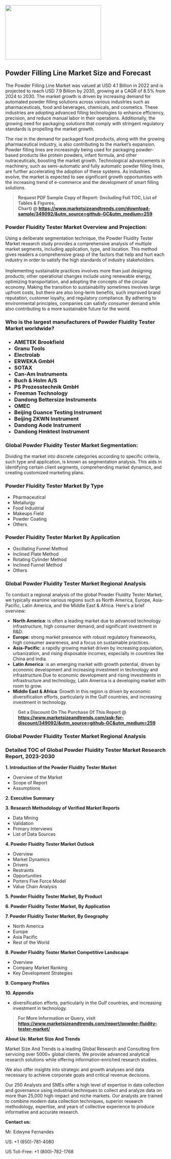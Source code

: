 <p><img class="alignnone size-medium wp-image-20088" src="https://ffe5etoiles.com/wp-content/uploads/2024/12/MST1-300x171.png" alt="" width="300" height="171" /></p><h2>Powder Filling Line Market Size and Forecast</h2><p>The Powder Filling Line Market was valued at USD 4.1 Billion in 2022 and is projected to reach USD 7.9 Billion by 2030, growing at a CAGR of 8.5% from 2024 to 2030. The market growth is driven by increasing demand for automated powder filling solutions across various industries such as pharmaceuticals, food and beverages, chemicals, and cosmetics. These industries are adopting advanced filling technologies to enhance efficiency, precision, and reduce manual labor in their operations. Additionally, the growing need for packaging solutions that comply with stringent regulatory standards is propelling the market growth.</p><p>The rise in the demand for packaged food products, along with the growing pharmaceutical industry, is also contributing to the market’s expansion. Powder filling lines are increasingly being used for packaging powder-based products like protein powders, infant formula, and other nutraceuticals, boosting the market growth. Technological advancements in machinery, such as semi-automatic and fully automatic powder filling lines, are further accelerating the adoption of these systems. As industries evolve, the market is expected to see significant growth opportunities with the increasing trend of e-commerce and the development of smart filling solutions.</p></p><blockquote id="" class=""><strong>Request PDF Sample Copy of Report: (Including Full TOC, List of Tables &amp; Figures, Chart)&nbsp;@&nbsp;<strong><a href="https://www.marketsizeandtrends.com/download-sample/349092/&utm_source=github-GC&utm_medium=259" target="_blank">https://www.marketsizeandtrends.com/download-sample/349092/&utm_source=github-GC&utm_medium=259</a></strong></strong></blockquote><h3 id="" class="">Powder Fluidity Tester Market&nbsp;Overview and Projection:</h3><p id="" class="">Using a deliberate segmentation technique, the Powder Fluidity Tester Market research study provides a comprehensive analysis of multiple market segments, including application, type, and location. This method gives readers a comprehensive grasp of the factors that help and hurt each industry in order to satisfy the high standards of industry stakeholders. <br /> <br />Implementing sustainable practices involves more than just designing products; other operational changes include using renewable energy, optimizing transportation, and adopting the concepts of the circular economy. Making the transition to sustainability sometimes involves large upfront costs, but there are also long-term benefits, such improved brand reputation, customer loyalty, and regulatory compliance. By adhering to environmental principles, companies can satisfy consumer demand while also contributing to a more sustainable future for the world.</p><h3 id="" class="">Who is the largest manufacturers of&nbsp;Powder Fluidity Tester Market worldwide?</h3><h3 class=""><p><ul><li>AMETEK Brookfield </li><li> Granu Tools </li><li> Electrolab </li><li> ERWEKA GmbH </li><li> SOTAX </li><li> Can-Am Instruments </li><li> Buch & Holm A/S </li><li> PS Prozesstechnik GmbH </li><li> Freeman Technology </li><li> Dandong Bettersize Instruments </li><li> OMEC </li><li> Beijing Guance Testing Instrument </li><li> Beijing ZKWN Instrument </li><li> Dandong Aode Instrument </li><li> Dandong Hmktest Instrument</li></ul></p></h3><h3 id="" class="">Global&nbsp;Powder Fluidity Tester Market Segmentation:</h3><p id="" class="">Dividing the market into discrete categories according to specific criteria, such type and application, is known as segmentation analysis. This aids in identifying certain client segments, comprehending market dynamics, and creating customized marketing plans.</p><h3 id="" class="">Powder Fluidity Tester Market&nbsp;By Type</h3><p><p><ul><li>Pharmaceutical</li><li> Metallurgy</li><li> Food Industrial</li><li> Makeups Field</li><li> Powder Coating</li><li> Others</p></li></ul></p></p><h3 id="" class="">Powder Fluidity Tester Market&nbsp;By Application</h3><p class=""><p><ul><li>Oscillating Funnel Method</li><li> Inclined Plate Method</li><li> Rotating Cylinder Method</li><li> Inclined Funnel Method</li><li> Others</li></ul></p></p><h3 id="" class="">Global Powder Fluidity Tester Market Regional Analysis</h3><p id="" class="">To conduct a regional analysis of the global Powder Fluidity Tester Market, we typically examine various regions such as North America, Europe, Asia-Pacific, Latin America, and the Middle East &amp; Africa. Here's a brief overview:</p><ul><li><strong>North America</strong>: is often a leading market due to advanced technology infrastructure, high consumer demand, and significant investment in R&amp;D.</li><li><strong>Europe</strong>: strong market presence with robust regulatory frameworks, high consumer awareness, and a focus on sustainable practices.</li><li><strong>Asia-Pacific</strong>: a rapidly growing market driven by increasing population, urbanization, and rising disposable incomes, especially in countries like China and India.</li><li><strong>Latin America</strong>: is an emerging market with growth potential, driven by economic development and increasing investment in technology and infrastructure.Due to economic development and rising investments in infrastructure and technology, Latin America is a developing market with room to grow.</li><li><strong>Middle East &amp; Africa</strong>: Growth in this region is driven by economic diversification efforts, particularly in the Gulf countries, and increasing investment in technology.</li></ul><blockquote id="" class=""><strong>Get a Discount On The Purchase Of This Report @ <strong><a href="https://www.marketsizeandtrends.com/ask-for-discount/349092/&utm_source=github-GC&utm_medium=259" target="_blank">https://www.marketsizeandtrends.com/ask-for-discount/349092/&utm_source=github-GC&utm_medium=259</a></strong></strong></blockquote><h3 id="" class="">Global Powder Fluidity Tester Market Regional Analysis</h3><h3 id="" class="">Detailed TOC of Global Powder Fluidity Tester Market Research Report, 2023-2030</h3><p id="" class=""><strong>1. Introduction of the Powder Fluidity Tester Market</strong></p><ul><li>Overview of the Market</li><li>Scope of Report</li><li>Assumptions</li></ul><p id="" class=""><strong>2. Executive Summary</strong></p><p id="" class=""><strong>3. Research Methodology of Verified Market Reports</strong></p><ul><li>Data Mining</li><li>Validation</li><li>Primary Interviews</li><li>List of Data Sources</li></ul><p id="" class=""><strong>4. Powder Fluidity Tester Market Outlook</strong></p><ul><li>Overview</li><li>Market Dynamics</li><li>Drivers</li><li>Restraints</li><li>Opportunities</li><li>Porters Five Force Model</li><li>Value Chain Analysis</li></ul><p id="" class=""><strong>5. Powder Fluidity Tester Market, By Product</strong></p><p id="" class=""><strong>6. Powder Fluidity Tester Market, By Application</strong></p><p id="" class=""><strong>7. Powder Fluidity Tester Market, By Geography</strong></p><ul><li>North America</li><li>Europe</li><li>Asia Pacific</li><li>Rest of the World</li></ul><p id="" class=""><strong>8. Powder Fluidity Tester Market Competitive Landscape</strong></p><ul><li>Overview</li><li>Company Market Ranking</li><li>Key Development Strategies</li></ul><p id="" class=""><strong>9. Company Profiles</strong></p><p id="" class=""><strong>10. Appendix</strong></p><ul><li>diversification efforts, particularly in the Gulf countries, and increasing investment in technology.</li></ul><blockquote id="" class=""><strong>For More Information or Query, visit <strong><strong><a href="https://www.marketsizeandtrends.com/report/powder-fluidity-tester-market/" target="_blank">https://www.marketsizeandtrends.com/report/powder-fluidity-tester-market/</a></strong></strong></strong></blockquote><p id="" class=""><strong>About Us: Market Size And Trends</strong></p><p id="" class="">Market Size And Trends is a leading Global Research and Consulting firm servicing over 5000+ global clients. We provide advanced analytical research solutions while offering information-enriched research studies.</p><p id="" class="">We also offer insights into strategic and growth analyses and data necessary to achieve corporate goals and critical revenue decisions.</p><p id="" class="">Our 250 Analysts and SMEs offer a high level of expertise in data collection and governance using industrial techniques to collect and analyze data on more than 25,000 high-impact and niche markets. Our analysts are trained to combine modern data collection techniques, superior research methodology, expertise, and years of collective experience to produce informative and accurate research.</p><p id="" class=""><strong>Contact us:</strong></p><p id="" class="">Mr. Edwyne Fernandes</p><p id="" class="">US: +1 (650)-781-4080</p><p id="" class="">US Toll-Free: +1 (800)-782-1768</p>
